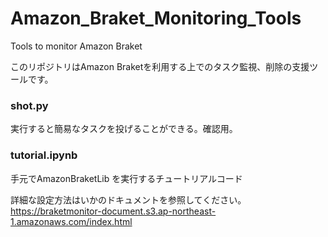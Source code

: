 # Amazon_Braket_Monitoring_Tools
Tools to monitor Amazon Braket

このリポジトリはAmazon Braketを利用する上でのタスク監視、削除の支援ツールです。


### shot.py 
実行すると簡易なタスクを投げることができる。確認用。

### tutorial.ipynb
手元でAmazonBraketLib を実行するチュートリアルコード

詳細な設定方法はいかのドキュメントを参照してください。
https://braketmonitor-document.s3.ap-northeast-1.amazonaws.com/index.html
